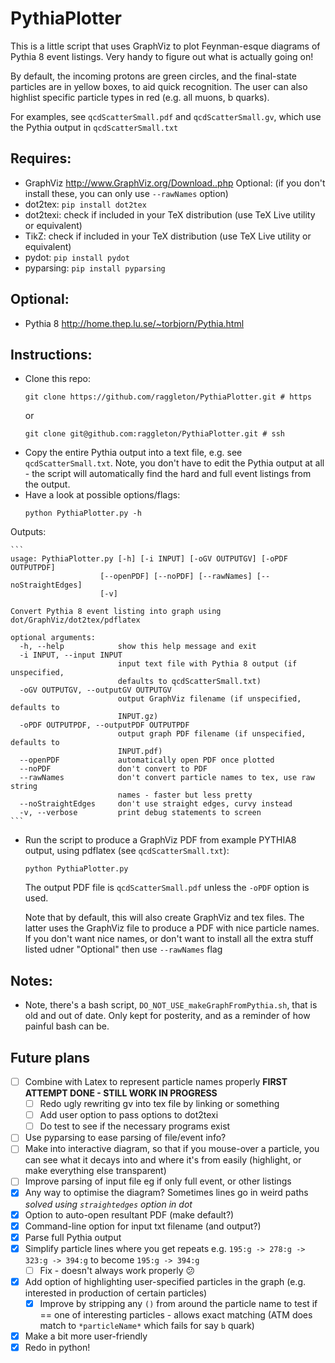 # PythiaPlotter

This is a little script that uses GraphViz to plot Feynman-esque diagrams of Pythia 8 event listings. Very handy to figure out what is actually going on!

By default, the incoming protons are green circles, and the final-state particles are in yellow boxes, to aid quick recognition. The user can also highlist specific particle types in red (e.g. all muons, b quarks).

For examples, see `qcdScatterSmall.pdf` and `qcdScatterSmall.gv`, which use the Pythia output in `qcdScatterSmall.txt`

## Requires:
- GraphViz http://www.GraphViz.org/Download..php
Optional: (if you don't install these, you can only use `--rawNames` option)
- dot2tex: `pip install dot2tex`
- dot2texi: check if included in your TeX distribution (use TeX Live utility or equivalent)
- TikZ: check if included in your TeX distribution (use TeX Live utility or equivalent)
- pydot: `pip install pydot`
- pyparsing: `pip install pyparsing`

## Optional:
- Pythia 8 http://home.thep.lu.se/~torbjorn/Pythia.html

## Instructions:

- Clone this repo:
	```
	git clone https://github.com/raggleton/PythiaPlotter.git # https

	```
	or 
	```
	git clone git@github.com:raggleton/PythiaPlotter.git # ssh

	```
- Copy the entire Pythia output into a text file, e.g. see `qcdScatterSmall.txt`. Note, you don't have to edit the Pythia output at all - the script will automatically find the hard and full event listings from the output.
- Have a look at possible options/flags:
	```
	python PythiaPlotter.py -h

	```
Outputs:

	```
	usage: PythiaPlotter.py [-h] [-i INPUT] [-oGV OUTPUTGV] [-oPDF OUTPUTPDF]
                        [--openPDF] [--noPDF] [--rawNames] [--noStraightEdges]
                        [-v]

	Convert Pythia 8 event listing into graph using dot/GraphViz/dot2tex/pdflatex

	optional arguments:
	  -h, --help            show this help message and exit
	  -i INPUT, --input INPUT
	                        input text file with Pythia 8 output (if unspecified,
	                        defaults to qcdScatterSmall.txt)
	  -oGV OUTPUTGV, --outputGV OUTPUTGV
	                        output GraphViz filename (if unspecified, defaults to
	                        INPUT.gz)
	  -oPDF OUTPUTPDF, --outputPDF OUTPUTPDF
	                        output graph PDF filename (if unspecified, defaults to
	                        INPUT.pdf)
	  --openPDF             automatically open PDF once plotted
	  --noPDF               don't convert to PDF
	  --rawNames            don't convert particle names to tex, use raw string
	                        names - faster but less pretty
	  --noStraightEdges     don't use straight edges, curvy instead
	  -v, --verbose         print debug statements to screen
	```

- Run the script to produce a GraphViz PDF from example PYTHIA8 output, using pdflatex (see `qcdScatterSmall.txt`):
	```
	python PythiaPlotter.py

	```
	The output PDF file is `qcdScatterSmall.pdf` unless the `-oPDF` option is used.

	Note that by default, this will also create GraphViz and tex files. The latter uses the GraphViz file to produce a PDF with nice particle names. If you don't want nice names, or don't want to install all the extra stuff listed udner "Optional" then use `--rawNames` flag

## Notes:

- Note, there's a bash script, `DO_NOT_USE_makeGraphFromPythia.sh`, that is old and out of date. Only kept for posterity, and as a reminder of how painful bash can be.

## Future plans
- [ ] Combine with Latex to represent particle names properly **FIRST ATTEMPT DONE - STILL WORK IN PROGRESS**
	- [ ] Redo ugly rewriting gv into tex file by linking or something
	- [ ] Add user option to pass options to dot2texi
	- [ ] Do test to see if the necessary programs exist
- [ ] Use pyparsing to ease parsing of file/event info?
- [ ] Make into interactive diagram, so that if you mouse-over a particle, you can see what it decays into and where it's from easily (highlight, or make everything else transparent)
- [ ] Improve parsing of input file eg if only full event, or other listings
- [x] Any way to optimise the diagram? Sometimes lines go in weird paths *solved using `straightedges` option in dot*
- [x] Option to auto-open resultant PDF (make default?)
- [x] Command-line option for input txt filename (and output?)
- [x] Parse full Pythia output
- [x] Simplify particle lines where you get repeats e.g. `195:g -> 278:g -> 323:g -> 394:g` to become `195:g -> 394:g`
	- [ ] Fix - doesn't always work properly :confused:
- [x] Add option of highlighting user-specified particles in the graph (e.g. interested in production of certain particles)
	- [x] Improve by stripping any `()` from around the particle name to test if == one of interesting particles - allows exact matching (ATM does match to `*particleName*` which fails for say `b` quark)
- [x] Make a bit more user-friendly
- [x] Redo in python!
